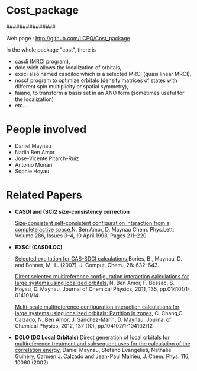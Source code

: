 # Cost_package
###############

Web page : http://github.com/LCPQ/Cost_package

In the whole package "cost", there is 
- casdi (MRCI program), 
- dolo wich allows the localization of orbitals,
- exsci also named casdiloc which is a selected MRCI (quasi linear MRCI),
- noscf program to optimize orbitals (density matrices of states with different spin multiplicity or spatial symmetry),
- faiano, to transform a basis set in an ANO form (sometimes useful for the localization)
- etc...

  
People involved
===============

* Daniel Maynau
* Nadia Ben Amor
* Jose-Vicente Pitarch-Ruiz
* Antonio Monari
* Sophie Hoyau

Related Papers
==============

- **CASDI and (SC)2 size-consistency correction**

  [Size-consistent self-consistent configuration interaction from a complete active space](http://dx.doi.org/doi:10.1016/S0009-2614(98)00104-3),N. Ben Amor, D. Maynau Chem. Phys.Lett. Volume 286, Issues 3–4, 10 April 1998, Pages 211–220


- **EXSCI (CASDILOC)** 

  [Selected excitation for CAS-SDCI calculations](http://dx.doi.org/doi:10.1002/jcc.20588),Bories, B., Maynau, D. and Bonnet, M.-L. (2007), J. Comput. Chem., 28: 632–643.


  [Direct selected multireference configuration interaction calculations for large systems using localized orbitals](http://dx.doi.org/10.1063/1.3600351), N. Ben Amor, F. Bessac, S. Hoyau, D. Maynau, Journal of Chemical Physics, 2011, 135, pp.014101/1-014101/14.

  [Multi-scale multireference configuration interaction calculations for large systems using localized orbitals: Partition in zones](http://dx.doi.org/10.1063/1.4747535), C. Chang,C. Calzado, N. Ben Amor, J. Sánchez-Marín, D. Maynau, Journal of Chemical Physics, 2012, 137 (10), pp.104102/1-104102/12

- **DOLO (DO Local Orbitals)**
  [Direct generation of local orbitals for multireference treatment and subsequent uses for the calculation of the correlation energy](http://dx.doi.org/10.1063/1.1476312), Daniel Maynau, Stefano Evangelisti, Nathalie Guihéry, Carmen J. Calzado and Jean-Paul Malrieu, J. Chem. Phys. 116, 10060 (2002)
